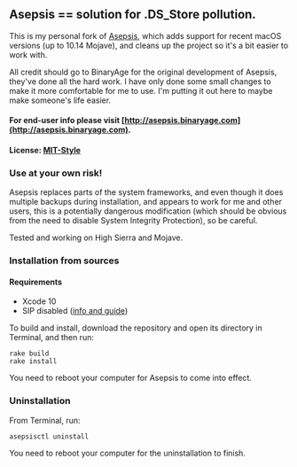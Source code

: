 ## Asepsis == solution for .DS_Store pollution.

This is my personal fork of [Asepsis](http://www.github.com/binaryage/asepsis), which adds support for recent macOS versions (up to 10.14 Mojave), and cleans up the project so it's a bit easier to work with.

All credit should go to BinaryAge for the original development of Asepsis, they've done all the hard work. I have only done some small changes to make it more comfortable for me to use. I'm putting it out here to maybe make someone's life easier.

#### For end-user info please visit [http://asepsis.binaryage.com](http://asepsis.binaryage.com).

#### License: [MIT-Style](license.txt)

### Use at your own risk!
Asepsis replaces parts of the system frameworks, and even though it does multiple backups during installation, and appears to work for me and other users, this is a potentially dangerous modification (which should be obvious from the need to disable System Integrity Protection), so be careful.

Tested and working on High Sierra and Mojave.

### Installation from sources

#### Requirements
- Xcode 10
- SIP disabled ([info and guide](https://totalfinder.binaryage.com/sip))

To build and install, download the repository and open its directory in Terminal, and then run:

    rake build
    rake install

You need to reboot your computer for Asepsis to come into effect.

### Uninstallation

From Terminal, run:

    asepsisctl uninstall

You need to reboot your computer for the uninstallation to finish.
